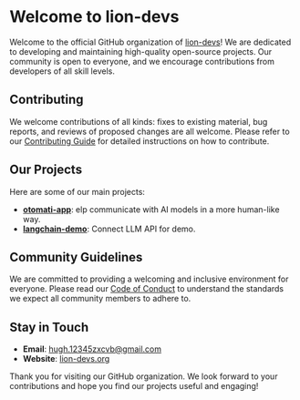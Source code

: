 # Welcome to lion-devs

Welcome to the official GitHub organization of [lion-devs](https://github.com/lion-devs)! We are dedicated to developing and maintaining high-quality open-source projects. Our community is open to everyone, and we encourage contributions from developers of all skill levels.

## Contributing

We welcome contributions of all kinds: fixes to existing material, bug reports, and reviews of proposed changes are all welcome. Please refer to our [Contributing Guide](https://github.com/lion-devs/.github/blob/main/CONTRIBUTING.md) for detailed instructions on how to contribute.

## Our Projects

Here are some of our main projects:

- **[otomati-app](https://github.com/lion-devs/otomati-app)**: elp communicate with AI models in a more human-like way.
- **[langchain-demo](https://github.com/lion-devs/langchain-demo)**: Connect LLM API for demo.

## Community Guidelines

We are committed to providing a welcoming and inclusive environment for everyone. Please read our [Code of Conduct](https://github.com/lion-devs/.github/blob/main/CODE_OF_CONDUCT.md) to understand the standards we expect all community members to adhere to.

## Stay in Touch

- **Email**: [hugh.12345zxcvb@gmail.com](mailto:hugh.12345zxcvb@gmail.com)
- **Website**: [lion-devs.org](https://github.com/lion-devs)

Thank you for visiting our GitHub organization. We look forward to your contributions and hope you find our projects useful and engaging!
